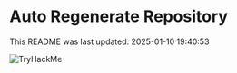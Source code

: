 # Auto Regenerate Repository

This README was last updated: 2025-01-10 19:40:53

 ![TryHackMe](https://tryhackme.com/badge/533634)